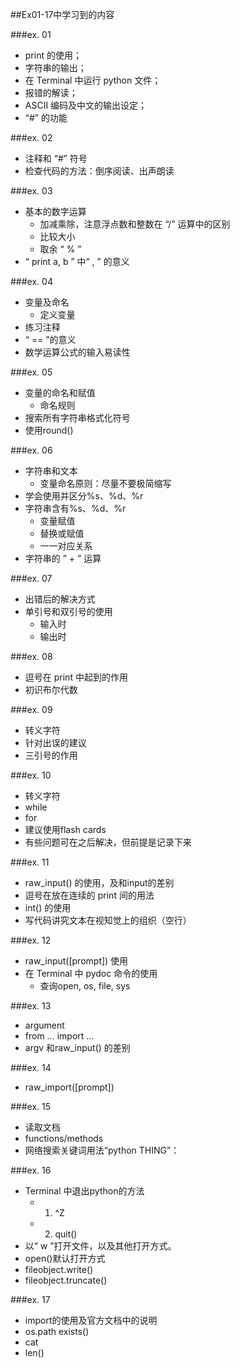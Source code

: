 ##Ex01-17中学习到的内容

###ex. 01
- print 的使用；
- 字符串的输出；
- 在 Terminal 中运行 python 文件；
- 报错的解读；
- ASCII 编码及中文的输出设定；
- “#” 的功能

###ex. 02
- 注释和 “#” 符号
- 检查代码的方法：倒序阅读、出声朗读

###ex. 03 
- 基本的数字运算
    - 加减乘除，注意浮点数和整数在 “/” 运算中的区别
    - 比较大小
    - 取余 “ % ”
- “ print a, b ” 中“ , ” 的意义

###ex. 04
- 变量及命名
    - 定义变量
- 练习注释
- “ == ”的意义
- 数学运算公式的输入易读性

###ex. 05
- 变量的命名和赋值
    - 命名规则
- 搜索所有字符串格式化符号
- 使用round()

###ex. 06
- 字符串和文本
    - 变量命名原则：尽量不要极简缩写
- 学会使用并区分%s、%d、%r
- 字符串含有%s、%d、%r
    - 变量赋值
    - 替换或赋值
    - 一一对应关系
- 字符串的 ” + ” 运算

###ex. 07 
- 出错后的解决方式
- 单引号和双引号的使用
    - 输入时
    - 输出时
    
###ex. 08
- 逗号在 print 中起到的作用
- 初识布尔代数

###ex. 09
- 转义字符
- 针对出误的建议
- 三引号的作用

###ex. 10
- 转义字符
- while
- for
- 建议使用flash cards
- 有些问题可在之后解决，但前提是记录下来

###ex. 11
- raw_input() 的使用，及和input的差别
- 逗号在放在连续的 print 间的用法
- int() 的使用
- 写代码讲究文本在视知觉上的组织（空行）

###ex. 12
- raw_input([prompt]) 使用
- 在 Terminal 中 pydoc 命令的使用
    - 查询open, os, file, sys
    
###ex. 13
- argument
- from … import …
- argv 和raw_input() 的差别

###ex. 14
- raw_import([prompt])

###ex. 15 
- 读取文档
- functions/methods
- 网络搜索关键词用法“python THING”：

###ex. 16 
- Terminal 中退出python的方法
    - 1. ^Z
    - 2. quit()
- 以“ w ”打开文件，以及其他打开方式。
- open()默认打开方式
- fileobject.write()
- fileobject.truncate()

###ex. 17
- import的使用及官方文档中的说明
- os.path exists()
- cat 
- len()
